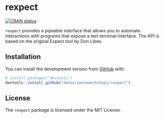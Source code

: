 
<!-- README.md is generated from README.Rmd. Please edit that file -->

# rexpect

<!-- badges: start -->

[![CRAN
status](https://www.r-pkg.org/badges/version/rexpect)](https://CRAN.R-project.org/package=rexpect)
<!-- badges: end -->

`rexpect` provides a pipeable interface that allows you to automate
interactions with programs that expose a text terminal interface. The
API is based on the original Expect tool by Don Libes.

## Installation

You can install the development version from
[GitHub](https://github.com/) with:

``` r
# install.packages("devtools")
devtools::install_github("datascienceworkshops/rexpect")
```

## License

The `rexpect` package is licensed under the MIT License.
